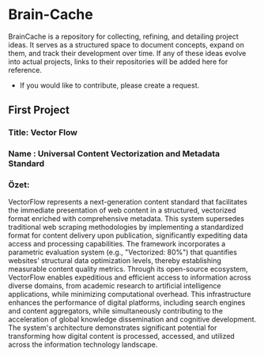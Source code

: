 # Brain-Cache

BrainCache is a repository for collecting, refining, and detailing project ideas. It serves as a structured space to document concepts, expand on them, and track their development over time. If any of these ideas evolve into actual projects, links to their repositories will be added here for reference.

- If you would like to contribute, please create a request.

## First Project
### Title: Vector Flow
### Name : Universal Content Vectorization and Metadata Standard
### Özet: 
VectorFlow represents a next-generation content standard that facilitates the immediate presentation of web content in a structured, vectorized format enriched with comprehensive metadata. This system supersedes traditional web scraping methodologies by implementing a standardized format for content delivery upon publication, significantly expediting data access and processing capabilities. The framework incorporates a parametric evaluation system (e.g., "Vectorized: 80%") that quantifies websites' structural data optimization levels, thereby establishing measurable content quality metrics. Through its open-source ecosystem, VectorFlow enables expeditious and efficient access to information across diverse domains, from academic research to artificial intelligence applications, while minimizing computational overhead. This infrastructure enhances the performance of digital platforms, including search engines and content aggregators, while simultaneously contributing to the acceleration of global knowledge dissemination and cognitive development. The system's architecture demonstrates significant potential for transforming how digital content is processed, accessed, and utilized across the information technology landscape.






